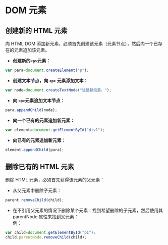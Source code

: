# DOM 元素
## **创建新的 HTML 元素**
向 HTML DOM 添加新元素，必须首先创建该元素（元素节点），然后向一个已存在的元素追加该元素。 	
	  
- **创建新的`<p>`元素：**		
```javascript
var para=document.createElement("p");
```		
- **创建文本节点，向 `<p>` 元素添加文本：**			
```javascript
var node=document.createTextNode("这是新段落。");
```
- **向 `<p>`元素追加文本节点：**			
```javascript
para.appendChild(node);
```
- **向一个已有的元素追加新元素：**				
```javascript
var element=document.getElementById("div1");
```
- **向已有的元素追加新元素：**			
```javascript
element.appendChild(para);
```

## **删除已有的 HTML 元素**
删除 HTML 元素，必须首先获得该元素的父元素：		

- 从父元素中删除子元素：		
```javascript
parent.removeChild(child);
```      
- 在不引用父元素的情况下删除某个元素：找到希望删除的子元素，然后使用其 parentNode 属性来找到父元素：		
例：		
```javascript
var child=document.getElementById("p1");
child.parentNode.removeChild(child);
```
